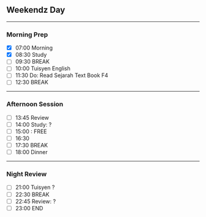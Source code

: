  ## Weekendz Day
---
### Morning Prep

- [x] 07:00 Morning
- [x] 08:30 Study
- [ ] 09:30 BREAK
- [ ] 10:00 Tuisyen English
- [ ] 11:30 Do: Read Sejarah Text Book F4
- [ ] 12:30 BREAK
---
### Afternoon Session

- [ ] 13:45 Review
- [ ] 14:00 Study: ?
- [ ] 15:00 : FREE
- [ ] 16:30 
- [ ] 17:30 BREAK
- [ ] 18:00 Dinner
---
### Night Review

- [ ] 21:00 Tuisyen ?
- [ ] 22:30 BREAK
- [ ] 22:45 Review: ?
- [ ] 23:00 END